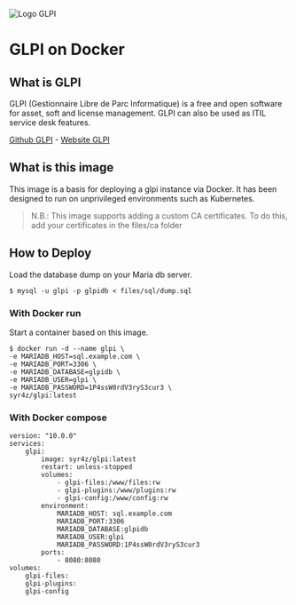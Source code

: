 ![Logo GLPI](https://glpi-project.org/wp-content/uploads/2021/06/GLPI_by_Teclib.png)
# GLPI on Docker

## What is GLPI
GLPI (Gestionnaire Libre de Parc Informatique) is a free and open software for asset, soft and license management.
GLPI can also be used as ITIL service desk features.

[Github GLPI](https://github.com/glpi-project/glpi) - [Website GLPI](https://glpi-project.org/)

## What is this image
This image is a basis for deploying a glpi instance via Docker.
It has been designed to run on unprivileged environments such as Kubernetes.

> N.B.: This image supports adding a custom CA certificates. To do this, add your certificates in the files/ca folder

## How to Deploy
Load the database dump on your Maria db server.
```
$ mysql -u glpi -p glpidb < files/sql/dump.sql
```


### **With Docker run**
Start a container based on this image.
```
$ docker run -d --name glpi \
-e MARIADB_HOST=sql.example.com \
-e MARIADB_PORT=3306 \
-e MARIADB_DATABASE=glpidb \
-e MARIADB_USER=glpi \
-e MARIADB_PASSWORD=1P4ssW0rdV3ryS3cur3 \
syr4z/glpi:latest
```

### **With Docker compose**
```
version: "10.0.0"
services:
    glpi:
        image: syr4z/glpi:latest
        restart: unless-stopped
        volumes:
            - glpi-files:/www/files:rw
            - glpi-plugins:/www/plugins:rw
            - glpi-config:/www/config:rw
        environment:
            MARIADB_HOST: sql.example.com
            MARIADB_PORT:3306
            MARIADB_DATABASE:glpidb
            MARIADB_USER:glpi
            MARIADB_PASSWORD:1P4ssW0rdV3ryS3cur3
        ports:
            - 8080:8080
volumes:
    glpi-files:
    glpi-plugins:
    glpi-config
```